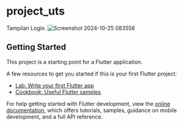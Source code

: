 # project_uts

Tampilan Login.
![Screenshot 2024-10-25 083556](https://github.com/user-attachments/assets/8c56c4b0-eca4-4c2b-920b-6c55296de2fa)


## Getting Started

This project is a starting point for a Flutter application.

A few resources to get you started if this is your first Flutter project:

- [Lab: Write your first Flutter app](https://docs.flutter.dev/get-started/codelab)
- [Cookbook: Useful Flutter samples](https://docs.flutter.dev/cookbook)

For help getting started with Flutter development, view the
[online documentation](https://docs.flutter.dev/), which offers tutorials,
samples, guidance on mobile development, and a full API reference.
